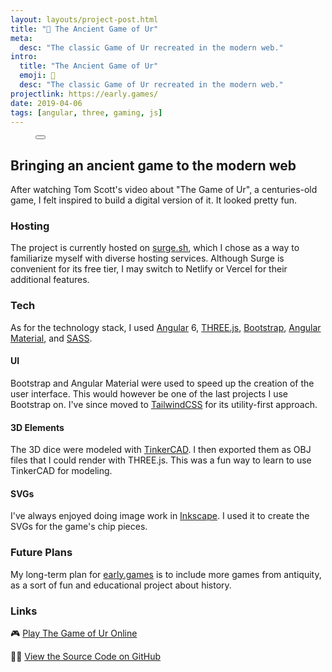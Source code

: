 ```yaml
---
layout: layouts/project-post.html
title: "🎲 The Ancient Game of Ur"
meta:
  desc: "The classic Game of Ur recreated in the modern web."
intro:
  title: "The Ancient Game of Ur"
  emoji: 🎲
  desc: "The classic Game of Ur recreated in the modern web."
projectlink: https://early.games/
date: 2019-04-06
tags: [angular, three, gaming, js]
---
```


<figure
  x-data="{
    imageSrc: '/images/projects/game-of-ur/screenshot-1.png',
    imageAlt: 'Screenshot of the online Game of Ur',
    showImageOverlay: function (imageElem) {
      this.$dispatch('show-image-overlay', imageElem.src);
    },
  }">
  <button
    @click="showImageOverlay($event.target)"
    class="group h-52 md:h-96 w-full"
    >
    <img
      :src="imageSrc"
      :alt="imageAlt"
      width="100%"
      class="w-full h-full object-cover object-center rounded-2xl md:rounded-xl m-0 transition-opacity"
      loading="lazy">
    <figcaption
      class="opacity-0 group-hover:opacity-100 group-focus:opacity-100 transition-opacity text-black text-sm text-right -mt-10 mb-12 mr-8"
      x-text="imageAlt"
    ></figcaption>
  </button>
</figure>

## Bringing an ancient game to the modern web

After watching Tom Scott's video about "The Game of Ur", a centuries-old game, I felt inspired to build a digital version of it. It looked pretty fun.

### Hosting

The project is currently hosted on [surge.sh](https://surge.sh/), which I chose as a way to familiarize myself with diverse hosting services. Although Surge is convenient for its free tier, I may switch to Netlify or Vercel for their additional features.

### Tech

As for the technology stack, I used [Angular](https://angular.io/) 6, [THREE.js](https://threejs.org/), [Bootstrap](https://getbootstrap.com/), [Angular Material](https://material.angular.io/), and [SASS](https://sass-lang.com/).

#### UI

Bootstrap and Angular Material were used to speed up the creation of the user interface. This would however be one of the last projects I use Bootstrap on. I've since moved to [TailwindCSS](https://tailwindcss.com/) for its utility-first approach.

#### 3D Elements

The 3D dice were modeled with [TinkerCAD](https://www.tinkercad.com/). I then exported them as OBJ files that I could render with THREE.js. This was a fun way to learn to use TinkerCAD for modeling.

#### SVGs

I've always enjoyed doing image work in [Inkscape](https://inkscape.org/). I used it to create the SVGs for the game's chip pieces.

### Future Plans

My long-term plan for [early.games](https://early.games/) is to include more games from antiquity, as a sort of fun and educational project about history.

### Links

🎮 [Play The Game of Ur Online](https://early.games/)

👨‍💻 [View the Source Code on GitHub](https://github.com/christopher-hayes/early.games)
